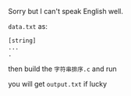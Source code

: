 Sorry but I can't speak English well.

`data.txt` as:
```
[string]
...
.
```

then build the `字符串排序.c` and run

you will get `output.txt` if lucky
